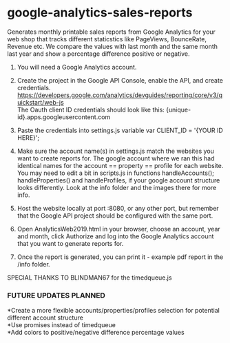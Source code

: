# google-analytics-sales-reports
Generates monthly printable sales reports from Google Analytics for your web shop that tracks different staticstics like PageViews, BounceRate, Revenue etc. We compare the values with last month and the same month last year and show a percentage difference positive or negative.

1. You will need a Google Analytics account.

2. Create the project in the Google API Console, enable the API, and create credentials.  
https://developers.google.com/analytics/devguides/reporting/core/v3/quickstart/web-js  
The Oauth client ID credentials should look like this: {unique-id}.apps.googleusercontent.com

3. Paste the credentials into settings.js variable var CLIENT_ID = '{YOUR ID HERE}';

4. Make sure the account name(s) in settings.js match the websites you want to create reports for.
The google account where we ran this had identical names for the account == property == profile for each website.
You may need to edit a bit in scripts.js in functions handleAccounts(); handleProperties() and handleProfiles, if your google account structure looks differently.
Look at the info folder and the images there for more info.

5. Host the website locally at port :8080, or any other port, but remember that the Google API project should be configured with the same port.

6. Open AnalyticsWeb2019.html in your browser, choose an account, year and month, click Authorize and log into the Google Analytics account that you want to generate reports for.

7. Once the report is generated, you can print it - example pdf report in the /info folder.

SPECIAL THANKS TO BLINDMAN67 for the timedqueue.js

### FUTURE UPDATES PLANNED ###

*Create a more flexible accounts/properties/profiles selection for potential different account structure  
*Use promises instead of timedqueue  
*Add colors to positive/negative difference percentage values  
